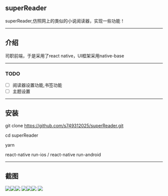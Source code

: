 ## superReader
superReader,仿照网上的类似的小说阅读器，实现一些功能！
___
## 介绍
司职前端，于是采用了react native，UI框架采用native-base
___
### TODO
* [ ] 阅读器设置功能,书签功能
* [ ] 主题设置
___
## 安装
git clone https://github.com/s749312025/superReader.git

cd superReader

yarn

react-native run-ios / react-native run-android
___
## 截图
![](http://ww1.sinaimg.cn/large/eb8c259egy1fp23lbpn1wj20ak0ikjsv.jpg)![](http://ww1.sinaimg.cn/large/eb8c259egy1fp23lblnzcj20ah0ik3ys.jpg)![](http://ww1.sinaimg.cn/large/eb8c259egy1fp23lbpkz8j20af0ijta4.jpg)
![](http://ww1.sinaimg.cn/large/eb8c259egy1fp23lc0yazj20ai0il0wa.jpg)![](http://ww1.sinaimg.cn/large/eb8c259egy1fp23lc0i6nj20ah0ilgnb.jpg)![](http://ww1.sinaimg.cn/large/eb8c259egy1fp23lbskd9j20af0iq0u5.jpg)
![](http://ww1.sinaimg.cn/large/eb8c259egy1fp23lbwfacj20ai0inq48.jpg)